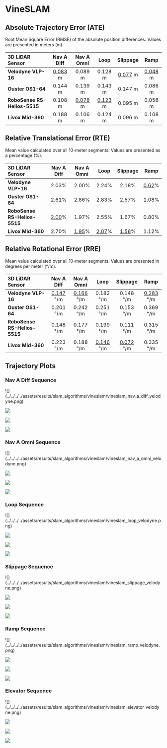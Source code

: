 # VineSLAM

## Absolute Trajectory Error (ATE)

Root Mean Square Error (RMSE) of the absolute position differences. Values are presented in meters (m).

| 3D LiDAR Sensor              | Nav A Diff     | Nav A Omni     | Loop           | Slippage       | Ramp           |
| :--------------------------- | :------------: | :------------: | :------------: | :------------: | :------------: |
| **Velodyne VLP-16**          | <u>0.083</u> m | 0.089 m        | 0.128 m        | <u>0.077</u> m | <u>0.048</u> m |
| **Ouster OS1-64**            | 0.144 m        | 0.139 m        | 0.143 m        | 0.147 m        | 0.086 m        |
| **RoboSense RS-Helios-5515** | 0.108 m        | <u>0.078</u> m | <u>0.123</u> m | 0.095 m        | 0.056 m        |
| **Livox Mid-360**            | 0.188 m        | 0.106 m        | 0.124 m        | 0.096 m        | 0.108 m        |

## Relative Translational Error (RTE)

Mean value calculated over all 10-meter segments. Values are presented as a percentage (%).

| 3D LiDAR Sensor              | Nav A Diff   | Nav A Omni   | Loop         | Slippage     | Ramp         |
| :--------------------------- | :----------: | :----------: | :----------: | :----------: | :----------: |
| **Velodyne VLP-16**          | 2.03%        | 2.00%        | 2.24%        | 2.18%        | <u>0.62</u>% |
| **Ouster OS1-64**            | 2.61%        | 2.86%        | 2.83%        | 2.57%        | 1.08%        |
| **RoboSense RS-Helios-5515** | <u>2.00</u>% | 1.97%        | 2.55%        | 1.67%        | 0.80%        |
| **Livox Mid-360**            | 2.70%        | <u>1.95</u>% | <u>2.07</u>% | <u>1.56</u>% | 1.12%        |

## Relative Rotational Error (RRE)

Mean value calculated over all 10-meter segments. Values are presented in degrees per meter (°/m).

| 3D LiDAR Sensor              | Nav A Diff       | Nav A Omni       | Loop             | Slippage         | Ramp             |
| :--------------------------- | :--------------: | :--------------: | :--------------: | :--------------: | :--------------: |
| **Velodyne VLP-16**          | <u>0.147</u> °/m | <u>0.166</u> °/m | 0.182 °/m        | 0.148 °/m        | <u>0.283</u> °/m |
| **Ouster OS1-64**            | 0.201 °/m        | 0.242 °/m        | 0.251 °/m        | 0.153 °/m        | 0.369 °/m        |
| **RoboSense RS-Helios-5515** | 0.148 °/m        | 0.177 °/m        | 0.199 °/m        | 0.111 °/m        | 0.315 °/m        |
| **Livox Mid-360**            | 0.223 °/m        | 0.188 °/m        | <u>0.146</u> °/m | <u>0.072</u> °/m | 0.335 °/m        |

## Trajectory Plots

### Nav A Diff Sequence 
<div class="grid" markdown>
![](../../../../assets/results/slam_algorithms/vineslam/vineslam_nav_a_diff_velodyne.png)

![](../../../../assets/results/slam_algorithms/vineslam/vineslam_nav_a_diff_ouster.png)

![](../../../../assets/results/slam_algorithms/vineslam/vineslam_nav_a_diff_robosense.png)

![](../../../../assets/results/slam_algorithms/vineslam/vineslam_nav_a_diff_livox.png)
</div>

### Nav A Omni Sequence 
<div class="grid" markdown>
![](../../../../assets/results/slam_algorithms/vineslam/vineslam_nav_a_omni_velodyne.png)

![](../../../../assets/results/slam_algorithms/vineslam/vineslam_nav_a_omni_ouster.png)

![](../../../../assets/results/slam_algorithms/vineslam/vineslam_nav_a_omni_robosense.png)

![](../../../../assets/results/slam_algorithms/vineslam/vineslam_nav_a_omni_livox.png)
</div>

### Loop Sequence 
<div class="grid" markdown>
![](../../../../assets/results/slam_algorithms/vineslam/vineslam_loop_velodyne.png)

![](../../../../assets/results/slam_algorithms/vineslam/vineslam_loop_ouster.png)

![](../../../../assets/results/slam_algorithms/vineslam/vineslam_loop_robosense.png)

![](../../../../assets/results/slam_algorithms/vineslam/vineslam_loop_livox.png)
</div>

### Slippage Sequence 
<div class="grid" markdown>
![](../../../../assets/results/slam_algorithms/vineslam/vineslam_slippage_velodyne.png)

![](../../../../assets/results/slam_algorithms/vineslam/vineslam_slippage_ouster.png)

![](../../../../assets/results/slam_algorithms/vineslam/vineslam_slippage_robosense.png)

![](../../../../assets/results/slam_algorithms/vineslam/vineslam_slippage_livox.png)
</div>

### Ramp Sequence 
<div class="grid" markdown>
![](../../../../assets/results/slam_algorithms/vineslam/vineslam_ramp_velodyne.png)

![](../../../../assets/results/slam_algorithms/vineslam/vineslam_ramp_ouster.png)

![](../../../../assets/results/slam_algorithms/vineslam/vineslam_ramp_robosense.png)

![](../../../../assets/results/slam_algorithms/vineslam/vineslam_ramp_livox.png)
</div>

### Elevator Sequence 
<div class="grid" markdown>
![](../../../../assets/results/slam_algorithms/vineslam/vineslam_elevator_velodyne.png)

![](../../../../assets/results/slam_algorithms/vineslam/vineslam_elevator_ouster.png)

![](../../../../assets/results/slam_algorithms/vineslam/vineslam_elevator_robosense.png)

![](../../../../assets/results/slam_algorithms/vineslam/vineslam_elevator_livox.png)
</div>